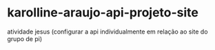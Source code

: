 # karolline-araujo-api-projeto-site
atividade jesus (configurar a api individualmente em relação ao site do grupo de pi)
